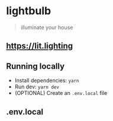 # lightbulb

> illuminate your house

## https://lit.lighting

## Running locally

- Install dependencies: `yarn`
- Run dev: `yarn dev`
- (OPTIONAL) Create an `.env.local` file

## .env.local
